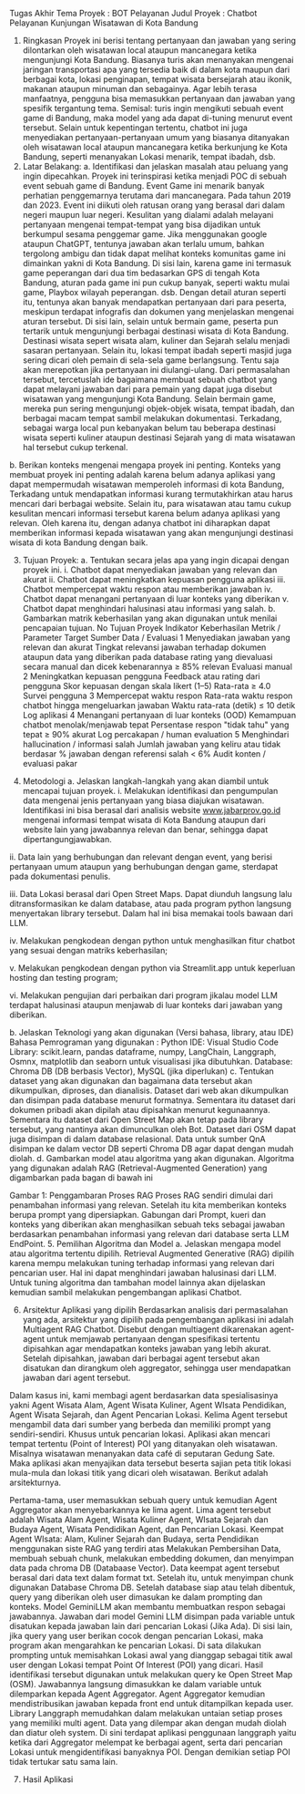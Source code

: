 
Tugas Akhir
Tema Proyek		: BOT Pelayanan
Judul Proyek 		: Chatbot Pelayanan Kunjungan Wisatawan di Kota Bandung

1.	Ringkasan
Proyek ini berisi tentang pertanyaan dan jawaban yang sering dilontarkan oleh wisatawan local ataupun mancanegara ketika mengunjungi Kota Bandung. Biasanya turis akan menanyakan mengenai jaringan transportasi apa yang tersedia baik di dalam kota maupun dari berbagai kota, lokasi penginapan, tempat wisata bersejarah atau ikonik, makanan ataupun minuman dan sebagainya. Agar lebih terasa manfaatnya, pengguna bisa memasukkan pertanyaan dan jawaban yang spesifik tergantung tema. Semisal: turis ingin mengikuti sebuah event game di Bandung, maka model yang ada dapat di-tuning menurut event tersebut. Selain untuk kepentingan tertentu, chatbot ini juga menyediakan pertanyaan-pertanyaan umum yang biasanya ditanyakan oleh wisatawan local ataupun mancanegara ketika berkunjung ke Kota Bandung, seperti menanyakan Lokasi menarik, tempat ibadah, dsb.     
2.	Latar Belakang:
a.	Identifikasi dan jelaskan masalah atau peluang yang ingin dipecahkan.
Proyek ini terinspirasi ketika menjadi POC di sebuah event sebuah game di Bandung. Event Game ini menarik banyak perhatian penggemarnya terutama dari mancanegara. Pada tahun 2019 dan 2023. Event ini diikuti oleh ratusan orang yang berasal dari dalam negeri maupun luar negeri. Kesulitan yang dialami adalah melayani pertanyaan mengenai tempat-tempat yang bisa dijadikan untuk berkumpul sesama penggemar game. Jika menggunakan google ataupun ChatGPT, tentunya jawaban akan terlalu umum, bahkan tergolong ambigu dan tidak dapat melihat konteks komunitas game ini dimainkan yakni di Kota Bandung. 
Di sisi lain, karena game ini termasuk game peperangan dari dua tim bedasarkan GPS di tengah Kota Bandung, aturan pada game ini pun cukup banyak, seperti waktu mulai game, Playbox wilayah peperangan. dsb. Dengan detail aturan seperti itu, tentunya akan banyak mendapatkan pertanyaan dari para peserta, meskipun terdapat infografis dan dokumen yang menjelaskan mengenai aturan tersebut. Di sisi lain, selain untuk bermain game, peserta pun tertarik untuk mengunjungi berbagai destinasi wisata di Kota Bandung. Destinasi wisata sepert wisata alam, kuliner dan Sejarah selalu menjadi sasaran pertanyaan. Selain itu, lokasi tempat ibadah seperti masjid juga sering dicari oleh pemain di sela-sela game berlangsung. Tentu saja akan merepotkan jika pertanyaan ini diulangi-ulang. 
Dari permasalahan tersebut, tercetuslah ide bagaimana membuat sebuah chatbot yang dapat melayani jawaban dari para pemain yang dapat juga disebut wisatawan yang mengunjungi Kota Bandung. Selain bermain game, mereka pun sering mengunjungi objek-objek wisata, tempat ibadah, dan berbagai macam tempat sambil melakukan dokumentasi. Terkadang, sebagai warga local pun kebanyakan belum tau beberapa destinasi wisata seperti kuliner ataupun destinasi Sejarah yang di mata wisatawan hal tersebut cukup terkenal.


b.	Berikan konteks mengenai mengapa proyek ini penting.
Konteks yang membuat proyek ini penting adalah karena belum adanya aplikasi yang dapat mempermudah wisatawan memperoleh informasi di kota Bandung, Terkadang untuk mendapatkan informasi kurang termutakhirkan atau harus mencari dari berbagai website. Selain itu, para wisatawan atau tamu cukup kesulitan mencari informasi tersebut karena belum adanya aplikasi yang relevan. Oleh karena itu, dengan adanya chatbot ini diharapkan dapat memberikan informasi kepada wisatawan yang akan mengunjungi destinasi wisata di kota Bandung dengan baik. 

3.	Tujuan Proyek:
a.	Tentukan secara jelas apa yang ingin dicapai dengan proyek ini.
i.	Chatbot dapat menyediakan jawaban yang relevan dan akurat
ii.	Chatbot dapat meningkatkan kepuasan pengguna aplikasi
iii.	Chatbot mempercepat waktu respon atau memberikan jawaban
iv.	Chatbot dapat menangani pertanyaan di luar konteks yang diberikan
v.	Chatbot dapat menghindari halusinasi atau informasi yang salah.
b.	Gambarkan matrik keberhasilan yang akan digunakan untuk menilai pencapaian tujuan.
No	Tujuan Proyek	Indikator Keberhasilan	Metrik / Parameter	Target	Sumber Data / Evaluasi
1	Menyediakan jawaban yang relevan dan akurat	Tingkat relevansi jawaban terhadap dokumen ataupun data yang diberikan pada database	rating yang dievaluasi secara manual dan dicek kebenarannya	≥ 85% relevan	Evaluasi manual
2	Meningkatkan kepuasan pengguna	Feedback atau rating dari pengguna	Skor kepuasan dengan skala likert (1–5)	Rata-rata ≥ 4.0	Survei pengguna
3	Mempercepat waktu respon	Rata-rata waktu respon chatbot hingga mengeluarkan jawaban	Waktu rata-rata (detik)	≤ 10 detik	Log aplikasi
4	Menangani pertanyaan di luar konteks (OOD)	Kemampuan chatbot menolak/menjawab tepat	Persentase respon "tidak tahu" yang tepat	≥ 90% akurat	Log percakapan / human evaluation
5	Menghindari hallucination / informasi salah	Jumlah jawaban yang keliru atau tidak berdasar	% jawaban dengan referensi salah	< 6%	Audit konten / evaluasi pakar





4.	Metodologi
a.	Jelaskan langkah-langkah yang akan diambil untuk mencapai tujuan proyek.
i.	Melakukan identifikasi dan pengumpulan data mengenai jenis pertanyaan yang biasa diajukan wisatawan. Identifikasi ini bisa berasal dari analisis website www.jabarprov.go.id mengenai informasi tempat wisata di Kota Bandung ataupun dari website lain yang jawabannya relevan dan benar, sehingga dapat dipertangungjawabkan.

ii.	Data lain yang berhubungan dan relevant dengan event, yang berisi pertanyaan umum ataupun yang berhubungan dengan game, sterdapat pada dokumentasi penulis.

iii.	Data Lokasi berasal dari Open Street Maps. Dapat diunduh langsung lalu ditransformasikan ke dalam database, atau pada program python langsung menyertakan library tersebut. Dalam hal ini bisa memakai tools bawaan dari LLM. 

iv.	Melakukan pengkodean dengan python untuk menghasilkan fitur chatbot yang sesuai dengan matriks keberhasilan;

v.	Melakukan pengkodean dengan python via Streamlit.app untuk keperluan hosting dan testing program;

vi.	Melakukan pengujian dari perbaikan dari program jikalau model LLM terdapat halusinasi ataupun menjawab di luar konteks dari jawaban yang diberikan.

b.	Jelaskan Teknologi yang akan digunakan (Versi bahasa, library, atau IDE)
Bahasa Pemrograman yang digunakan : Python
IDE: Visual Studio Code
Library: scikit.learn, pandas dataframe, numpy, LangChain, Langgraph, Osmnx, matplotlib dan seaborn untuk visualisasi jika dibutuhkan.
Database: Chroma DB (DB berbasis Vector), MySQL (jika diperlukan)
c.	Tentukan dataset yang akan digunakan dan bagaimana data tersebut akan dikumpulkan, diproses, dan dianalisis.
Dataset dari web akan dikumpulkan dan disimpan pada database menurut formatnya. Sementara itu dataset dari dokumen pribadi akan dipilah atau dipisahkan menurut kegunaannya. Sementara itu dataset dari Open Street Map akan tetap pada library tersebut, yang nantinya akan dimunculkan oleh Bot. Dataset dari OSM dapat juga disimpan di dalam database relasional. Data untuk sumber QnA disimpan ke dalam vector DB seperti Chroma DB agar dapat dengan mudah diolah.
d.	Gambarkan model atau algoritma yang akan digunakan.
Algoritma yang digunakan adalah RAG (Retrieval-Augmented Generation) yang digambarkan pada bagan di bawah ini
 
Gambar 1: Penggambaran Proses RAG
Proses RAG sendiri dimulai dari penambahan informasi yang relevan. Setelah itu kita memberikan konteks berupa prompt yang dipersiapkan. Gabungan dari Prompt, kueri dan konteks yang diberikan akan menghasilkan sebuah teks sebagai jawaban berdasarkan penambahan informasi yang relevan dari database serta LLM EndPoint.
5.	Pemilihan Algoritma dan Model
a.	Jelaskan mengapa model atau algoritma tertentu dipilih.
Retrieval Augmented Generative (RAG) dipilih karena mempu melakukan tuning terhadap informasi yang relevan dari pencarian user. Hal ini dapat menghindari jawaban halusinasi dari LLM. Untuk tuning algoritma dan tambahan model lainnya akan dijelaskan kemudian sambil melakukan pengembangan aplikasi Chatbot.

6.	Arsitektur Aplikasi yang dipilih
Berdasarkan analisis dari permasalahan yang ada, arsitektur yang dipilih pada pengembangan aplikasi ini adalah Multiagent RAG Chatbot. Disebut dengan multiagent dikarenakan agent-agent untuk memjawab pertanyaan dengan spesifikasi tertentu dipisahkan agar mendapatkan konteks jawaban yang lebih akurat. Setelah dipisahkan, jawaban dari berbagai agent tersebut akan disatukan dan dirangkum oleh aggregator, sehingga user mendapatkan jawaban dari agent tersebut.

Dalam kasus ini, kami membagi agent berdasarkan data spesialisasinya yakni Agent Wisata Alam, Agent Wisata Kuliner, Agent WIsata Pendidikan, Agent Wisata Sejarah, dan Agent Pencarian Lokasi. Kelima Agent tersebut mengambil data dari sumber yang berbeda dan memiliki prompt yang sendiri-sendiri. Khusus untuk pencarian lokasi. Aplikasi akan mencari tempat tertentu (Point of Interest) POI yang ditanyakan oleh wisatawan. Misalnya wisatawan menanyakan data café di seputaran Gedung Sate. Maka aplikasi akan menyajikan data tersebut beserta sajian peta titik lokasi mula-mula dan lokasi titik yang dicari oleh wisatawan.  Berikut adalah arsitekturnya.

 

Pertama-tama, user memasukkan sebuah query untuk kemudian Agent Aggregator akan menyebarkannya ke lima agent. Lima agent tersebut adalah Wisata Alam Agent, Wisata Kuliner Agent, WIsata Sejarah dan Budaya Agent, Wisata Pendidikan Agent, dan Pencarian Lokasi. Keempat Agent WIsata: Alam, Kuliner Sejarah dan Budaya, serta Pendidikan menggunakan siste RAG yang terdiri atas Melakukan Pembersihan Data, membuah sebuah chunk, melakukan embedding dokumen, dan menyimpan data pada chroma DB (Databaase Vector). Data keempat agent tersebut berasal dari data text dalam format txt. Setelah itu, untuk menyimpan chunk digunakan Database Chroma DB.
Setelah database siap atau telah dibentuk, query yang diberikan oleh user dimasukan ke dalam prompting dan konteks. Model GeminiLLM akan membantu membuatkan respon sebagai jawabannya. Jawaban dari model Gemini LLM disimpan pada variable untuk disatukan kepada jawaban lain dari pencarian Lokasi (Jika Ada).
Di sisi lain, jika query yang user berikan cocok dengan pencarian Lokasi, maka program akan mengarahkan ke pencarian Lokasi. Di sata dilakukan prompting untuk memisahkan Lokasi awal yang dianggap sebagai titik awal user dengan Lokasi tempat Point Of Interest (POI) yang dicari. Hasil identifikasi tersebut digunakan untuk melakukan query ke Open Street Map (OSM). Jawabannya langsung dimasukkan ke dalam variable untuk dilemparkan kepada Agent Aggregator. Agent Aggregator kemudian mendistribusikan jawaban kepada front end untuk ditampilkan kepada user.
Library Langgraph memudahkan dalam melakukan untaian setiap proses yang memiliki multi agent. Data yang dilempar akan dengan mudah diolah dan diatur oleh system. Di sini terdapat aplikasi penggunaan langgraph yaitu ketika dari Aggregator melempat ke berbagai agent, serta dari pencarian Lokasi untuk mengidentifikasi banyaknya POI. Dengan demikian setiap POI tidak tertukar satu sama lain.

7.	Hasil Aplikasi
 

 
